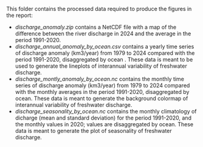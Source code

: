 This folder contains the processed data required to produce the figures in the report:

* *discharge_anomaly.zip* contains a NetCDF file with a map of the difference between the river discharge in 2024 and the average in the period 1991-2020.
* *discharge_annual_anomaly_by_ocean.csv* contains a yearly time series of discharge anomaly (km3/year) from 1979 to 2024 compared with the period 1991-2020, disaggregated by ocean . These data is meant to be used to generate the lineplots of interannual variability of freshwater discharge.
* *discharge_montly_anomaly_by_ocean.nc* contains the monthly time series of discharge anomaly (km3/year) from 1979 to 2024 compared with the monthly averages in the period 1991-2020, disaggregated by ocean. These data is meant to generate the background colormap of interannual variability of freshwater discharge.
* *discharge_seasonality_by_ocean.nc* contains the monthly climatology of dicharge (mean and standard deviation) for the period 1991-2020, and the monthly values in 2020; values are disaggregated by ocean. These data is meant to generate the plot of seasonality of freshwater discharge.